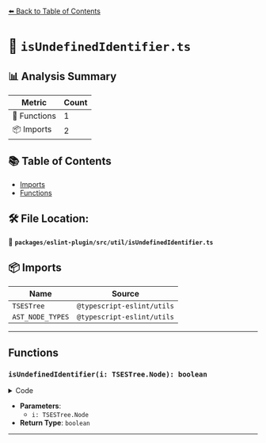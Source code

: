 [⬅️ Back to Table of Contents](../../../../index.md)

# 📄 `isUndefinedIdentifier.ts`

## 📊 Analysis Summary

| Metric | Count |
|--------|-------|
| 🔧 Functions | 1 |
| 📦 Imports | 2 |

## 📚 Table of Contents

- [Imports](#imports)
- [Functions](#functions)

## 🛠️ File Location:
📂 **`packages/eslint-plugin/src/util/isUndefinedIdentifier.ts`**

## 📦 Imports

| Name | Source |
|------|--------|
| `TSESTree` | `@typescript-eslint/utils` |
| `AST_NODE_TYPES` | `@typescript-eslint/utils` |


---

## Functions

### `isUndefinedIdentifier(i: TSESTree.Node): boolean`

<details><summary>Code</summary>

```ts
export function isUndefinedIdentifier(i: TSESTree.Node): boolean {
  return i.type === AST_NODE_TYPES.Identifier && i.name === 'undefined';
}
```
</details>

- **Parameters**:
  - `i: TSESTree.Node`
- **Return Type**: `boolean`

---